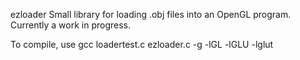 ezloader
Small library for loading .obj files into an OpenGL program.
Currently a work in progress.

To compile, use
gcc loadertest.c ezloader.c -g -lGL -lGLU -lglut

